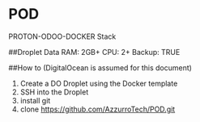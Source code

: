 # POD
PROTON-ODOO-DOCKER Stack

##Droplet Data
RAM: 2GB+
CPU: 2+
Backup: TRUE

##How to (DigitalOcean is assumed for this document)
1) Create a DO Droplet using the Docker template
2) SSH into the Droplet
3) install git
4) clone https://github.com/AzzurroTech/POD.git

